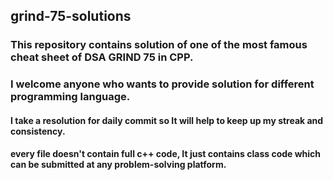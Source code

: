 ## grind-75-solutions
### This repository contains solution of one of the most famous cheat sheet of DSA GRIND 75 in CPP. 
### I welcome anyone who wants to provide solution for different programming language. 
#### I take a resolution for daily commit so It will help to keep up my streak and consistency. 
#### every file doesn't contain full c++ code, It just contains class code which can be submitted at any problem-solving platform.  
